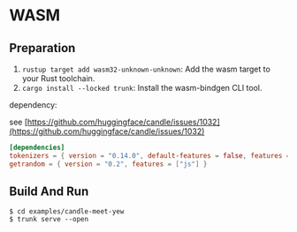 # WASM

## Preparation

1. `rustup target add wasm32-unknown-unknown`: Add the wasm target to your Rust toolchain.
1. `cargo install --locked trunk`: Install the wasm-bindgen CLI tool.

dependency:

see [https://github.com/huggingface/candle/issues/1032](https://github.com/huggingface/candle/issues/1032)

```toml
[dependencies]
tokenizers = { version = "0.14.0", default-features = false, features = ["unstable_wasm"] }
getrandom = { version = "0.2", features = ["js"] }
```

## Build And Run

```
$ cd examples/candle-meet-yew
$ trunk serve --open
```
